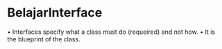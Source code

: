 # BelajarInterface

•	Interfaces specify what a class must do (requeired) and not how. 
•	It is the blueprint of the class.
